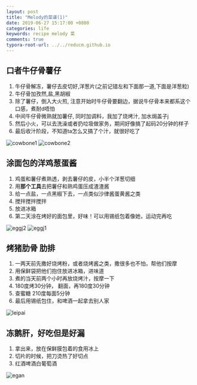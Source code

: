```yaml
---
layout: post
title: "Melody的菜谱(1)"
date: 2019-06-27 15:17:00 +0800
categories: life
keywords: recipe melody 菜
comments: true
typora-root-url: ../../reducm.github.io
---
```


## 口者牛仔骨薯仔

1. 牛仔骨解冻，薯仔去皮切好,洋葱片(之前记错左和下面那一道,下面是洋葱粒)
2. 牛仔骨加孜然,盐,黑胡椒
3. 除了薯仔，倒入大火煎, 注意开始时牛仔骨要翻边，据说牛仔骨本来都系这个口感，煮耐d唔怕
4. 中间牛仔骨微熟就加薯仔, 同时加调料，我加了烧烤汁, 加水焗盖子j
5. 然后小火，可以去洗澡或者扔垃圾做家务，期间好像搞了起码20分钟的样子
6. 最后收汁阶段，不知道ta怎么又搞了个汁，就很好吃了

![cowbone1](/assets/cowbone1.jpeg)
![cowbone2](/assets/cowbone2.jpeg)


## 涂面包的洋鸡葱蛋酱

1. 鸡蛋和薯仔煮熟透，剥去薯仔的皮，小半个洋葱切细
2. 用**那个工具**去把薯仔和熟鸡蛋压成渣渣酱
3. 给一点盐，一点黑椒下去，一点类似沙律酱蛋黄酱之类
4. 搅拌搅拌搅拌
5. 放进冰箱
6. 第二天涂在烤好的面包里，好味！可以用锡纸包着像她，运动完再吃

![eggj2](/assets/eggj2.jpeg)
![eggj1](/assets/eggj1.jpeg)

## 烤猪肋骨 肋排

1. 一两天前先撒好烧烤粉，或者烧烤酱之类，撒很多也不怕，帮他们按摩
2. 用保鲜袋把他们抱住放进冰箱，进味道
3. 煮的当天前两个小时再放烧烤汁，按摩一下
4. 180度烤30分钟， 翻面，再180度30分钟
5. 查蜜糖 210度每面5分钟
6. 最后用锡纸包住，和啤酒一起拿去别人家

![leipai](/assets/leipai.jpeg)

## 冻鹅肝，好吃但是好漏

1. 拿出来，放在保鲜膜包着的食用冰上
2. 切片的时候，把刀烫热了好切点
3. 红酒啤酒白葡萄酒

![egan](/assets/egan.jpeg)
